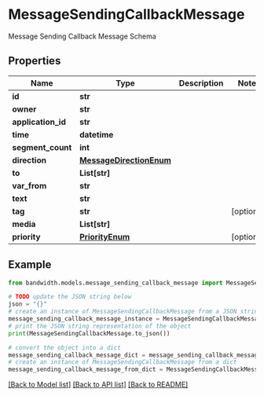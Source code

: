 # MessageSendingCallbackMessage

Message Sending Callback Message Schema

## Properties

Name | Type | Description | Notes
------------ | ------------- | ------------- | -------------
**id** | **str** |  | 
**owner** | **str** |  | 
**application_id** | **str** |  | 
**time** | **datetime** |  | 
**segment_count** | **int** |  | 
**direction** | [**MessageDirectionEnum**](MessageDirectionEnum.md) |  | 
**to** | **List[str]** |  | 
**var_from** | **str** |  | 
**text** | **str** |  | 
**tag** | **str** |  | [optional] 
**media** | **List[str]** |  | 
**priority** | [**PriorityEnum**](PriorityEnum.md) |  | [optional] 

## Example

```python
from bandwidth.models.message_sending_callback_message import MessageSendingCallbackMessage

# TODO update the JSON string below
json = "{}"
# create an instance of MessageSendingCallbackMessage from a JSON string
message_sending_callback_message_instance = MessageSendingCallbackMessage.from_json(json)
# print the JSON string representation of the object
print(MessageSendingCallbackMessage.to_json())

# convert the object into a dict
message_sending_callback_message_dict = message_sending_callback_message_instance.to_dict()
# create an instance of MessageSendingCallbackMessage from a dict
message_sending_callback_message_from_dict = MessageSendingCallbackMessage.from_dict(message_sending_callback_message_dict)
```
[[Back to Model list]](../README.md#documentation-for-models) [[Back to API list]](../README.md#documentation-for-api-endpoints) [[Back to README]](../README.md)


